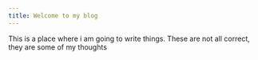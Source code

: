 ```yaml
---
title: Welcome to my blog
---
```

This is a place where i am going to write things.
These are not all correct, they are some of my thoughts
